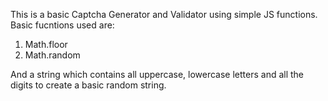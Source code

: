 This is a basic Captcha Generator and Validator using simple JS functions. 
Basic fucntions used are: 
1. Math.floor
2. Math.random

And a string which contains all uppercase, lowercase letters and all the digits to create a basic random string.